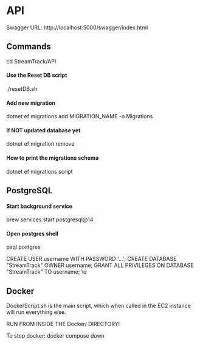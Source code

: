 # API

Swagger URL: http://localhost:5000/swagger/index.html

## Commands

cd StreamTrack/API

#### Use the Reset DB script
./resetDB.sh

#### Add new migration
dotnet ef migrations add MIGRATION_NAME -o Migrations

#### If NOT updated database yet
dotnet ef migration remove

#### How to print the migrations schema
dotnet ef migrations script


## PostgreSQL

#### Start background service
brew services start postgresql@14

#### Open postgres shell
psql postgres

CREATE USER username WITH PASSWORD '...';
CREATE DATABASE "StreamTrack" OWNER username;
GRANT ALL PRIVILEGES ON DATABASE "StreamTrack" TO username;
\q

## Docker
DockerScript.sh is the main script, which when called in the EC2 instance will run everything else.

RUN FROM INSIDE THE Docker/ DIRECTORY!

To stop docker:
docker compose down